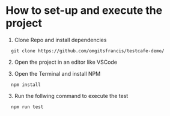# How to set-up and execute the project

1. Clone Repo and install dependencies
```
  git clone https://github.com/omgitsfrancis/testcafe-demo/
```
2. Open the project in an editor like VSCode

3. Open the Terminal and install NPM
```
  npm install
```
3. Run the follwing command to execute the test
```
  npm run test
```
